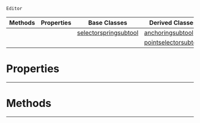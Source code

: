  `Editor`

|Methods|Properties|Base Classes|Derived Classes|
|---|---|---|---|
| | |[selectorspringsubtool](https://github.com/zeroengineteam/ZeroDocs/code_reference/class_reference/selectorspringsubtool.markdown)|[anchoringsubtool](https://github.com/zeroengineteam/ZeroDocs/code_reference/class_reference/anchoringsubtool.markdown)|
| | | |[pointselectorsubtool](https://github.com/zeroengineteam/ZeroDocs/code_reference/class_reference/pointselectorsubtool.markdown)|


 #  Properties


---  
 #  Methods


---  
 

 
